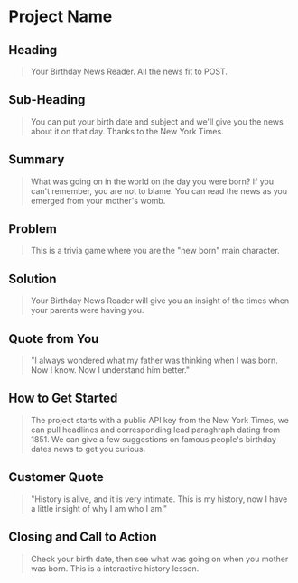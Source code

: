 # Project Name #

<!-- 
> This material was originally posted [here](http://www.quora.com/What-is-Amazons-approach-to-product-development-and-product-management). It is reproduced here for posterities sake.

There is an approach called "working backwards" that is widely used at Amazon. They work backwards from the customer, rather than starting with an idea for a product and trying to bolt customers onto it. While working backwards can be applied to any specific product decision, using this approach is especially important when developing new products or features.

For new initiatives a product manager typically starts by writing an internal press release announcing the finished product. The target audience for the press release is the new/updated product's customers, which can be retail customers or internal users of a tool or technology. Internal press releases are centered around the customer problem, how current solutions (internal or external) fail, and how the new product will blow away existing solutions.

If the benefits listed don't sound very interesting or exciting to customers, then perhaps they're not (and shouldn't be built). Instead, the product manager should keep iterating on the press release until they've come up with benefits that actually sound like benefits. Iterating on a press release is a lot less expensive than iterating on the product itself (and quicker!).

If the press release is more than a page and a half, it is probably too long. Keep it simple. 3-4 sentences for most paragraphs. Cut out the fat. Don't make it into a spec. You can accompany the press release with a FAQ that answers all of the other business or execution questions so the press release can stay focused on what the customer gets. My rule of thumb is that if the press release is hard to write, then the product is probably going to suck. Keep working at it until the outline for each paragraph flows. 

Oh, and I also like to write press-releases in what I call "Oprah-speak" for mainstream consumer products. Imagine you're sitting on Oprah's couch and have just explained the product to her, and then you listen as she explains it to her audience. That's "Oprah-speak", not "Geek-speak".

Once the project moves into development, the press release can be used as a touchstone; a guiding light. The product team can ask themselves, "Are we building what is in the press release?" If they find they're spending time building things that aren't in the press release (overbuilding), they need to ask themselves why. This keeps product development focused on achieving the customer benefits and not building extraneous stuff that takes longer to build, takes resources to maintain, and doesn't provide real customer benefit (at least not enough to warrant inclusion in the press release).
 -->
 
## Heading ##
  > Your Birthday News Reader. All the news fit to POST.

## Sub-Heading ##
  > You can put your birth date and subject and we'll give you the news about it on that day. Thanks to the New York Times.

## Summary ##
  > What was going on in the world on the day you were born? If you can't remember, you are not to blame. You can read the news as you emerged from your mother's womb. 

## Problem ##
  > This is a trivia game where you are the "new born" main character.

## Solution ##
  > Your Birthday News Reader will give you an insight of the times when your parents were having you.

## Quote from You ##
  > "I always wondered what my father was thinking when I was born. Now I know. Now I understand him better."

## How to Get Started ##
  > The project starts with a public API key from the New York Times, we can pull headlines and corresponding lead paraghraph dating from 1851. We can give a few suggestions on famous people's birthday dates news to get you curious. 

## Customer Quote ##
  > "History is alive, and it is very intimate. This is my history, now I have a little insight of why I am who I am."

## Closing and Call to Action ##
  > Check your birth date, then see what was going on when you mother was born. This is a interactive history lesson.
